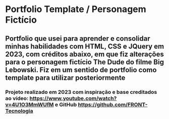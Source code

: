 # Portfolio Template / Personagem Fictício
## Portfolio que usei para aprender e consolidar minhas habilidades com HTML, CSS e JQuery em 2023, com créditos abaixo, em que fiz alterações para o personagem fictício The Dude do filme Big Lebowski. Fiz em um sentido de portfolio como template para utilizar posteriormente

### Projeto realizado em 2023 com inspiração e base creditados ao vídeo: https://www.youtube.com/watch?v=4U1O3MmWUfM e GitHub https://github.com/FRONT-Tecnologia

